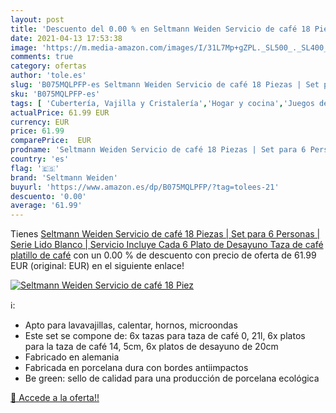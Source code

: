 ```yaml
---
layout: post
title: 'Descuento del 0.00 % en Seltmann Weiden Servicio de café 18 Piez'
date: 2021-04-13 17:53:38
image: 'https://m.media-amazon.com/images/I/31L7Mp+gZPL._SL500_._SL400_.jpg'
comments: true
category: ofertas
author: 'tole.es'
slug: 'B075MQLPFP-es Seltmann Weiden Servicio de café 18 Piezas | Set para 6...'
sku: 'B075MQLPFP-es'
tags: [ 'Cubertería, Vajilla y Cristalería','Hogar y cocina','Juegos de café','Juegos de vajilla','café','seltmann weiden', ]
actualPrice: 61.99 EUR
currency: EUR
price: 61.99
comparePrice:  EUR
prodname: 'Seltmann Weiden Servicio de café 18 Piezas | Set para 6 Personas | Serie Lido Blanco | Servicio Incluye Cada 6 Plato de Desayuno  Taza de café  platillo de café'
country: 'es'
flag: '🇪🇸'
brand: 'Seltmann Weiden'
buyurl: 'https://www.amazon.es/dp/B075MQLPFP/?tag=tolees-21'
descuento: '0.00'
average: '61.99'
---
```


Tienes [Seltmann Weiden Servicio de café 18 Piezas | Set para 6 Personas | Serie Lido Blanco | Servicio Incluye Cada 6 Plato de Desayuno  Taza de café  platillo de café](https://www.amazon.es/dp/B075MQLPFP/?tag=tolees-21) con un 0.00 % de descuento con precio de oferta de 61.99 EUR (original:  EUR) en el siguiente enlace!

[![Seltmann Weiden Servicio de café 18 Piez](https://m.media-amazon.com/images/I/31L7Mp+gZPL._SL500_._SL400_.jpg)](https://www.amazon.es/dp/B075MQLPFP/?tag=tolees-21)

ℹ️:

- Apto para lavavajillas, calentar, hornos, microondas
- Este set se compone de: 6x tazas para taza de café 0, 21l, 6x platos para la taza de café 14, 5cm, 6x platos de desayuno de 20cm
- Fabricado en alemania
- Fabricada en porcelana dura con bordes antiimpactos
- Be green: sello de calidad para una producción de porcelana ecológica

[🛒 Accede a la oferta!!](https://www.amazon.es/dp/B075MQLPFP/?tag=tolees-21)
